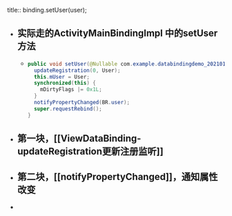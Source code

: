 title:: binding.setUser(user);

- ## 实际走的ActivityMainBindingImpl 中的setUser 方法
	- ```java
	  public void setUser(@Nullable com.example.databindingdemo_20210117.User User) {
	    updateRegistration(0, User);
	    this.mUser = User;
	    synchronized(this) {
	      mDirtyFlags |= 0x1L;
	    }
	    notifyPropertyChanged(BR.user);
	    super.requestRebind();
	  }
	  
	  ```
- ## 第一块，[[ViewDataBinding-updateRegistration更新注册监听]]
- ## 第二块，[[notifyPropertyChanged]]，通知属性改变
-